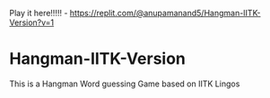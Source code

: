 Play it here!!!!! - https://replit.com/@anupamanand5/Hangman-IITK-Version?v=1

# Hangman-IITK-Version
This is a Hangman Word guessing Game based on IITK Lingos
